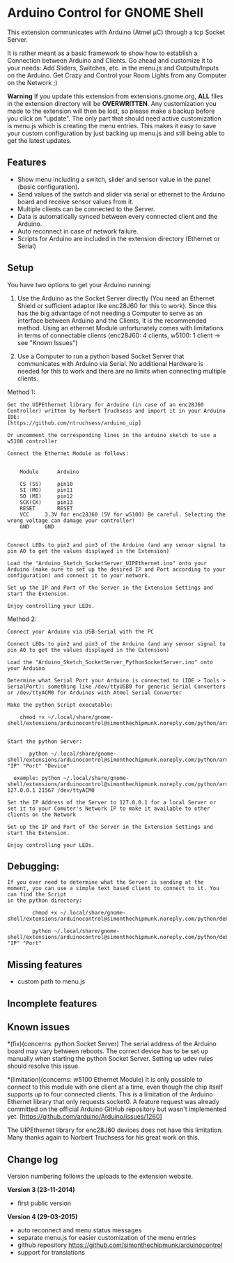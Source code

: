 # Arduino Control for GNOME Shell
This extension communicates with Arduino (Atmel µC) through a tcp Socket Server.

It is rather meant as a basic framework to show how to establish a Connection between Arduino and Clients. Go ahead and customize it to your needs: Add Sliders, Switches, etc. in the menu.js and Outputs/Inputs on the Arduino. Get Crazy and Control your Room Lights from any Computer on the Network ;)

**Warning**
If you update this extension from extensions.gnome.org, **ALL** files in the extension directory will be **OVERWRITTEN**. Any customization you made to the extension will then be lost, so please make a backup before you click on "update".
The only part that should need active customization is menu.js which is creating the menu entries. This makes it easy to save your custom configuration by just backing up menu.js and still being able to get the latest updates.



## Features
* Show menu including a switch, slider and sensor value in the panel (basic configuration).
* Send values of the switch and slider via serial or ethernet to the Arduino board and receive sensor values from it.
* Multiple clients can be connected to the Server.
* Data is automatically synced between every connected client and the Arduino.
* Auto reconnect in case of network failure.
* Scripts for Arduino are included in the extension directory (Ethernet or Serial)





## Setup
You have two options to get your Arduino running:


1. Use the Arduino as the Socket Server directly (You need an Ethernet Shield or sufficient adaptor like enc28J60 for this to work). Since this has the big advantage of not needing a Computer to serve as an interface between Arduino and the Clients, it is the recommended method. Using an ethernet Module unfortunately comes with limitations in terms of connectable clients (enc28J60: 4 clients, w5100: 1 client -> see "Known Issues")

2. Use a Computer to run a python based Socket Server that communicates with Arduino via Serial. No additional Hardware is needed for this to work and there are no limits when connecting multiple clients.





  Method 1:

	Get the UIPEthernet library for Arduino (in case of an enc28J60 Controller) written by Norbert Truchsess and import it in your Arduino IDE:
	[https://github.com/ntruchsess/arduino_uip]
	
	Or uncomment the corresponding lines in the arduino sketch to use a w5100 controller

	Connect the Ethernet Module as follows:


		Module		Arduino

		CS (SS)		pin10	
		SI (MO)		pin11
		SO (MI)		pin12
		SCK(CK)		pin13
		RESET		RESET
		VCC		3.3V for enc28J60 (5V for w5100) Be careful. Selecting the wrong voltage can damage your controller!
		GND		GND


	Connect LEDs to pin2 and pin3 of the Arduino (and any sensor signal to pin A0 to get the values displayed in the Extension)

	Load the "Arduino_Sketch_SocketServer_UIPEthernet.ino" onto your Arduino (make sure to set up the desired IP and Port according to your configuration) and connect it to your network.

	Set up the IP and Port of the Server in the Extension Settings and start the Extension.

	Enjoy controlling your LEDs.




  Method 2:

	Connect your Arduino via USB-Serial with the PC

	Connect LEDs to pin2 and pin3 of the Arduino (and any sensor signal to pin A0 to get the values displayed in the Extension)

	Load the "Arduino_Sketch_SocketServer_PythonSocketServer.ino" onto your Arduino

	Determine what Serial Port your Arduino is connected to (IDE > Tools > SerialPort): something like /dev/ttyUSB0 for generic Serial Converters 
	or /dev/ttyACM0 for Arduinos with Atmel Serial Converter

	Make the python Script executable:

		chmod +x ~/.local/share/gnome-shell/extensions/arduinocontrol@simonthechipmunk.noreply.com/python/arduino_socketserver.py


	Start the python Server:

		   python ~/.local/share/gnome-shell/extensions/arduinocontrol@simonthechipmunk.noreply.com/python/arduino_socketserver.py "IP" "Port" "Device"

	  example: python ~/.local/share/gnome-shell/extensions/arduinocontrol@simonthechipmunk.noreply.com/python/arduino_socketserver.py 127.0.0.1 21567 /dev/ttyACM0

	Set the IP Address of the Server to 127.0.0.1 for a local Server or set it to your Comuter's Network IP to make it available to other clients on the Network

	Set up the IP and Port of the Server in the Extension Settings and start the Extension.

	Enjoy controlling your LEDs.





## Debugging:

	If you ever need to determine what the Server is sending at the moment, you can use a simple text based client to connect to it. You can find the Script 
	in the python directory:

			chmod +x ~/.local/share/gnome-shell/extensions/arduinocontrol@simonthechipmunk.noreply.com/python/debug_socketclient.py

			python ~/.local/share/gnome-shell/extensions/arduinocontrol@simonthechipmunk.noreply.com/python/debug_socketclient.py "IP" "Port"







## Missing features
* custom path to menu.js





## Incomplete features





## Known issues
*(fix)(concerns: python Socket Server) The serial address of the Arduino board may vary between reboots. The correct device has to be set up manually when starting the python Socket Server. Setting up udev rules should resolve this issue.

*(limitation)(concerns: w5100 Ethernet Module) It is only possible to connect to this module with one client at a time, even though the chip itself supports up to four connected clients. This is a limitation of the Arduino Ethernet library that only requests socket0. A feature request was already committed on the official Arduino GitHub repository but wasn't implemented yet.
[https://github.com/arduino/Arduino/issues/1260]

The UIPEthernet library for enc28J60 devices does not have this limitation. Many thanks again to Norbert Truchsess for his great work on this.








## Change log
Version numbering follows the uploads to the extension website.

**Version 3 (23-11-2014)**
* first public version

**Version 4 (29-03-2015)**
* auto reconnect and menu status messages
* separate menu.js for easier customization of the menu entries
* github repository https://github.com/simonthechipmunk/arduinocontrol
* support for translations



